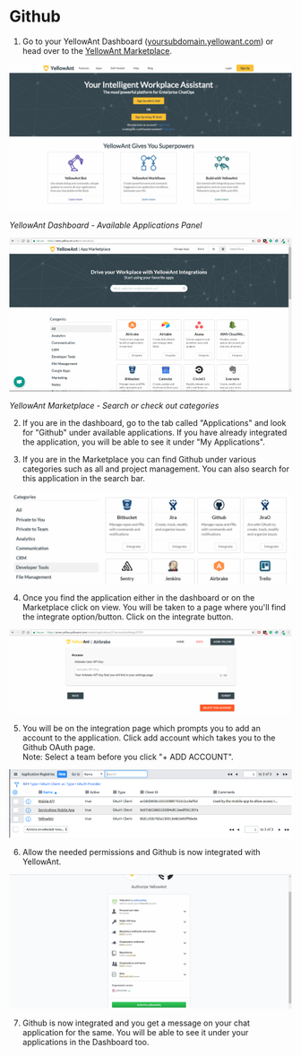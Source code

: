 # Github

1. Go to your YellowAnt Dashboard \([yoursubdomain.yellowant.com](https://github.com/yellowanthq/yellowant-help-center/tree/bdad19066023aa6a8b667a1d6f05b72945b49759/yoursubdomain.yellowant.com)\) or head over to the [YellowAnt Marketplace](https://www.yellowant.com/marketplace). 

![](../../.gitbook/assets/image%20%2828%29.png)

_YellowAnt Dashboard - Available Applications Panel_

![](../../.gitbook/assets/image%20%28228%29.png)

_YellowAnt Marketplace - Search or check out categories_

2. If you are in the dashboard, go to the tab called "Applications" and look for "Github" under available applications. If you have already integrated the application, you will be able to see it under "My Applications".

3. If you are in the Marketplace you can find Github under various categories such as all and project management. You can also search for this application in the search bar.  


![](../../.gitbook/assets/image%20%2848%29.png)

4. Once you find the application either in the dashboard or on the Marketplace click on view. You will be taken to a page where you'll find the integrate option/button. Click on the integrate button.  


![](../../.gitbook/assets/image%20%2833%29.png)

5. You will be on the integration page which prompts you to add an account to the application. Click add account which takes you to the Github OAuth page.  
Note: Select a team before you click "+ ADD ACCOUNT".  


![](../../.gitbook/assets/image%20%2842%29.png)

6. Allow the needed permissions and Github is now integrated with YellowAnt.  


![](../../.gitbook/assets/image%20%28328%29.png)

7. Github is now integrated and you get a message on your chat application for the same. You will be able to see it under your applications in the Dashboard too.


